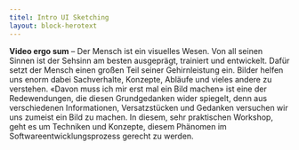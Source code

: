```yaml
---
titel: Intro UI Sketching
layout: block-herotext
---
```


**Video ergo sum** – Der Mensch ist ein visuelles Wesen. Von all seinen Sinnen ist der Sehsinn am besten ausgeprägt, trainiert und entwickelt. Dafür setzt der Mensch  einen großen Teil seiner Gehirnleistung ein. Bilder helfen uns enorm dabei Sachverhalte, Konzepte, Abläufe und vieles andere zu verstehen. «Davon muss ich mir erst mal ein Bild machen» ist eine der Redewendungen, die diesen Grundgedanken wider spiegelt, denn aus verschiedenen Informationen, Versatzstücken und Gedanken versuchen wir uns zumeist ein Bild zu machen. In diesem, sehr praktischen Workshop, geht es um Techniken und Konzepte, diesem Phänomen im Softwareentwicklungsprozess gerecht zu werden.
